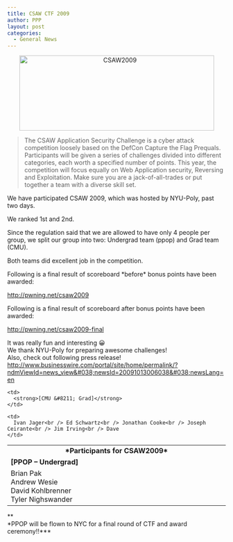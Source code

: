 ```yaml
---
title: CSAW CTF 2009
author: PPP
layout: post
categories:
  - General News
---
```

<p style="text-align: center;">
  <img class="size-full wp-image-81  aligncenter" title="CSAW2009" src="http://ppp.cylab.cmu.edu/wordpress/wp-content/uploads/2009/10/Screen-shot-2009-10-11-at-7.53.28-PM.png" alt="CSAW2009" width="449" height="173" />
</p>

> The CSAW Application Security Challenge is a cyber attack competition loosely based on the DefCon Capture the Flag Prequals. Participants will be given a series of challenges divided into different categories, each worth a specified number of points. This year, the competition will focus equally on Web Application security, Reversing and Exploitation. Make sure you are a jack-of-all-trades or put together a team with a diverse skill set.

We have participated CSAW 2009, which was hosted by NYU-Poly, past two days.

We ranked 1st and 2nd.

Since the regulation said that we are allowed to have only 4 people per group, we split our group into two: Undergrad team (ppop) and Grad team (CMU).

Both teams did excellent job in the competition.

Following is a final result of scoreboard \*before\* bonus points have been awarded:

<a href="http://pwning.net/csaw2009" target="_blank">http://pwning.net/csaw2009</a>

Following is a final result of scoreboard after bonus points have been awarded:

<a href="http://pwning.net/csaw2009-final" target="_blank">http://pwning.net/csaw2009-final</a>

It was really fun and interesting 😀  
We thank NYU-Poly for preparing awesome challenges!  
Also, check out following press release!  
<a href="http://www.businesswire.com/portal/site/home/permalink/?ndmViewId=news_view&#038;newsId=20091013006038&#038;newsLang=en" target="_blank">http://www.businesswire.com/portal/site/home/permalink/?ndmViewId=news_view&#038;newsId=20091013006038&#038;newsLang=en</a>

<table>
  <tr>
    <td colspan="2" align="center">
      <strong>*Participants for CSAW2009*<br /> </strong>
    </td>
  </tr>
  
  <tr>
    <td width="50%">
      <strong>[PPOP &#8211; Undergrad]</strong>
    </td>
    
    <td>
      <strong>[CMU &#8211; Grad]</strong>
    </td>
  </tr>
  
  <tr>
    <td>
      Brian Pak<br /> Andrew Wesie<br /> David Kohlbrenner<br /> Tyler Nighswander
    </td>
    
    <td>
      Ivan Jager<br /> Ed Schwartz<br /> Jonathan Cooke<br /> Joseph Ceirante<br /> Jim Irving<br /> Dave
    </td>
  </tr>
</table>

**  
\*PPOP will be flown to NYC for a final round of CTF and award ceremony!!\***